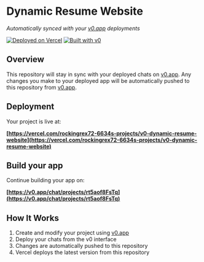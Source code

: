 # Dynamic Resume Website

*Automatically synced with your [v0.app](https://v0.app) deployments*

[![Deployed on Vercel](https://img.shields.io/badge/Deployed%20on-Vercel-black?style=for-the-badge&logo=vercel)](https://vercel.com/rockingrex72-6634s-projects/v0-dynamic-resume-website)
[![Built with v0](https://img.shields.io/badge/Built%20with-v0.app-black?style=for-the-badge)](https://v0.app/chat/projects/rt5aof8FsTq)

## Overview

This repository will stay in sync with your deployed chats on [v0.app](https://v0.app).
Any changes you make to your deployed app will be automatically pushed to this repository from [v0.app](https://v0.app).

## Deployment

Your project is live at:

**[https://vercel.com/rockingrex72-6634s-projects/v0-dynamic-resume-website](https://vercel.com/rockingrex72-6634s-projects/v0-dynamic-resume-website)**

## Build your app

Continue building your app on:

**[https://v0.app/chat/projects/rt5aof8FsTq](https://v0.app/chat/projects/rt5aof8FsTq)**

## How It Works

1. Create and modify your project using [v0.app](https://v0.app)
2. Deploy your chats from the v0 interface
3. Changes are automatically pushed to this repository
4. Vercel deploys the latest version from this repository